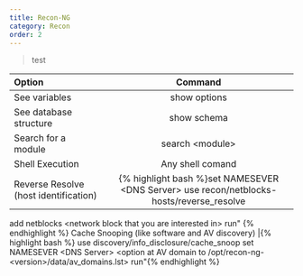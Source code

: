 ```yaml
---
title: Recon-NG 
category: Recon
order: 2
---
```


>test 

Option | Command 
|:--------|:-------:|
| See variables | show options | 
| See database structure |	show schema
| Search for a module | search \<module\>
| Shell Execution | Any shell comand
| Reverse Resolve (host identification) | {% highlight bash %}set NAMESEVER \<DNS Server\> use recon/netblocks-hosts/reverse_resolve
add netblocks \<network block that you are interested in\>
run" {% endhighlight %}
Cache Snooping (like software and AV discovery) |{% highlight bash %} use discovery/info_disclosure/cache_snoop
set NAMESEVER \<DNS Server\>
\<option at AV domain to /opt/recon-ng-\<version\>/data/av_domains.lst>
run"{% endhighlight %}
